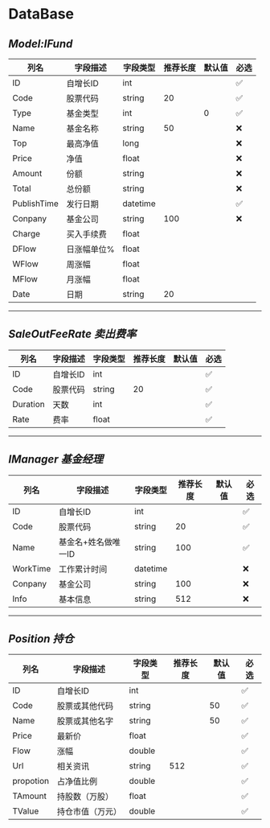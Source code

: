 # DataBase

## _Model:IFund_


| 列名 | 字段描述 | 字段类型 | 推荐长度 | 默认值 | 必选 |
| - | - | - | - | - | - |
| ID | 自增长ID | int |   |   | :white_check_mark: |
| Code | 股票代码 | string | 20 |   | :white_check_mark: |
| Type | 基金类型 | int |   | 0 | :white_check_mark: |
| Name | 基金名称 | string | 50 |   | :x: |
| Top | 最高净值 | long |   |   | :x: |
| Price | 净值 | float |   |   | :x: |
| Amount | 份额 | string |   |   | :x: |
| Total | 总份额 | string |   |   | :x: |
| PublishTime | 发行日期 | datetime |   |   | :white_check_mark: |
| Conpany | 基金公司 | string | 100 |   | :x: |
| Charge | 买入手续费 | float |   |   |   |
| DFlow | 日涨幅单位% | float |   |   |   |
| WFlow | 周涨幅 | float |   |   |   |
| MFlow | 月涨幅 | float |   |   |   |
| Date | 日期 | string | 20 |   |   |

---

## _SaleOutFeeRate 卖出费率_


| 列名 | 字段描述 | 字段类型 | 推荐长度 | 默认值 | 必选 |
| - | - | - | - | - | - |
| ID | 自增长ID | int |   |   | :white_check_mark: |
| Code | 股票代码 | string | 20 |   | :white_check_mark: |
| Duration | 天数 | int |   |   | :white_check_mark: |
| Rate | 费率 | float |   |   | :white_check_mark: |

---

## _IManager 基金经理_


| 列名 | 字段描述 | 字段类型 | 推荐长度 | 默认值 | 必选 |
| - | - | - | - | - | - |
| ID | 自增长ID | int |   |   | :white_check_mark: |
| Code | 股票代码 | string | 20 |   | :white_check_mark: |
| Name | 基金名+姓名做唯一ID | string | 100 |   | :white_check_mark: |
| WorkTime | 工作累计时间 | datetime |   |   | :x: |
| Conpany | 基金公司 | string | 100 |   | :x: |
| Info | 基本信息 | string | 512 |   | :x: |

---

## _Position 持仓_


| 列名 | 字段描述 | 字段类型 | 推荐长度 | 默认值 | 必选 |
| - | - | - | - | - | - |
| ID | 自增长ID | int |   |   | :white_check_mark: |
| Code | 股票或其他代码 | string |   | 50 | :white_check_mark: |
| Name | 股票或其他名字 | string |   | 50 | :white_check_mark: |
| Price | 最新价 | float |   |   | :white_check_mark: |
| Flow | 涨幅 | double |   |   | :white_check_mark: |
| Url | 相关资讯 | string | 512 |   | :white_check_mark: |
| propotion | 占净值比例 | double |   |   | :white_check_mark: |
| TAmount | 持股数（万股） | float |   |   | :white_check_mark: |
| TValue | 持仓市值（万元） | double |   |   | :white_check_mark: |
